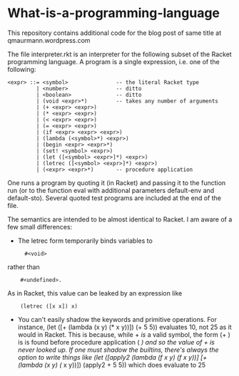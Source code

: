 What-is-a-programming-language
==============================

This repository contains additional code for the blog post of same title at qmaurmann.wordpress.com

The file interpreter.rkt is an interpreter for the following subset of the Racket programming language. A program is a single expression, i.e. one of the following:

    <expr> ::= <symbol>               -- the literal Racket type
             | <number>               -- ditto
             | <boolean>              -- ditto
             | (void <expr>*)         -- takes any number of arguments
             | (+ <expr> <expr>)
             | (* <expr> <expr>)
             | (< <expr> <expr>)
             | (= <expr> <expr>)
             | (if <expr> <expr> <expr>)
             | (lambda (<symbol>*) <expr>)
             | (begin <expr> <expr>*)
             | (set! <symbol> <expr>)
             | (let ([<symbol> <expr>]*) <expr>)
             | (letrec ([<symbol> <expr>]*) <expr>)
             | (<expr> <expr>*)       -- procedure application

One runs a program by quoting it (in Racket) and passing it to the function run (or to the function eval with additional parameters default-env and default-sto). Several quoted test programs are included at the end of the file.

The semantics are intended to be almost identical to Racket. I am aware of a few small differences:

* The letrec form temporarily binds variables to

        #<void>
rather than

        #<undefined>.
As in Racket, this value can be leaked by an expression like

        (letrec ([x x]) x)

* You can't easily shadow the keywords and primitive operations. For instance,
        (let ([+ (lambda (x y) (* x y))]) (+ 5 5))
evaluates 10, not 25 as it would in Racket. This is because, while + *is* a valid symbol, the form
        (+ <expr> <expr>)
is is found before procedure application
        (<expr> <expr>*)
and so the value of + is never looked up. If one *must* shadow the builtins, there's always the option to write things like
        (let ([apply2 (lambda (f x y) (f x y))]
              [+ (lambda (x y) (* x y))])
          (apply2 + 5 5))
which does evaluate to 25

